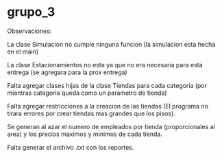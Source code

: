 # grupo_3

Observaciones:

La clase Simulacion no cumple ninguna funcion (la simulacion esta hecha en el main)

La clase Estacionamientos no esta ya que no era necesaria para esta entrega (se agregara para la prox entrega)

Falta agregar clases hijas de la clase Tiendas para cada categoria (por mientras categoria queda como un parametro de tienda)

Falta agregar restricciones a la creacion de las tiendas (El programa no tirara errores por crear tiendas mas grandes que los pisos).

Se generan al azar el numero de empleados por tienda (proporcionales al area) y los precios maximos y minimos de cada tienda.

Falta generar el archivo .txt con los reportes.
